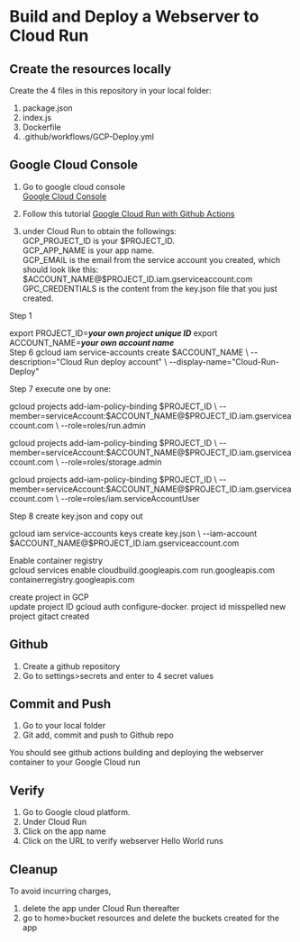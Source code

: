 # Build and Deploy a Webserver to Cloud Run

## Create the resources locally

Create the 4 files in this repository in your local folder:
1) package.json
2) index.js
3) Dockerfile
4) .github/workflows/GCP-Deploy.yml

## Google Cloud Console

1) Go to google cloud console  
[Google Cloud Console](https://console.cloud.google.com/)

2) Follow this tutorial
[Google Cloud Run with Github  Actions](https://cloud.google.com/community/tutorials/cicd-cloud-run-github-actions)  

3) under Cloud Run to obtain the followings:  
GCP_PROJECT_ID is your \$PROJECT_ID.  
GCP_APP_NAME is your app name.  
GCP_EMAIL is the email from the service account you created, which should look like this:   
\$ACCOUNT_NAME@$PROJECT_ID.iam.gserviceaccount.com  
GPC_CREDENTIALS is the content from the key.json file that you just created.


Step 1  

export PROJECT_ID=__*your own project unique ID*__
export ACCOUNT_NAME=__*your own account name*__
<br>
Step 6
gcloud iam service-accounts create $ACCOUNT_NAME \\
  --description="Cloud Run deploy account" \\
  --display-name="Cloud-Run-Deploy"

Step 7 execute one by one:

gcloud projects add-iam-policy-binding \$PROJECT_ID \\
  --member=serviceAccount:\$ACCOUNT_NAME@$PROJECT_ID.iam.gserviceaccount.com \\
  --role=roles/run.admin

gcloud projects add-iam-policy-binding \$PROJECT_ID \\
  --member=serviceAccount:\$ACCOUNT_NAME@$PROJECT_ID.iam.gserviceaccount.com \\
  --role=roles/storage.admin

gcloud projects add-iam-policy-binding \$PROJECT_ID \\
  --member=serviceAccount:\$ACCOUNT_NAME@$PROJECT_ID.iam.gserviceaccount.com \\
  --role=roles/iam.serviceAccountUser

Step 8 create key.json and copy out

gcloud iam service-accounts keys create key.json \\
    --iam-account \$ACCOUNT_NAME@$PROJECT_ID.iam.gserviceaccount.com

Enable container registry  
gcloud services enable cloudbuild.googleapis.com run.googleapis.com containerregistry.googleapis.com

create project in GCP  
update project ID
gcloud auth configure-docker.
project id misspelled
new project gitact created

## Github 

1) Create a github repository
2) Go to settings>secrets and enter to 4 secret values

## Commit and Push

1) Go to your local folder
2) Git add, commit and push to Github repo

You should see github actions building and deploying the webserver container to your Google Cloud run

## Verify 

1) Go to Google cloud platform. 
2) Under Cloud Run
3) Click on the app name
4) Click on the URL to verify webserver Hello World runs

## Cleanup

To avoid incurring charges, 
1) delete the app under Cloud Run thereafter
2) go to home>bucket resources and delete the buckets created for the app


